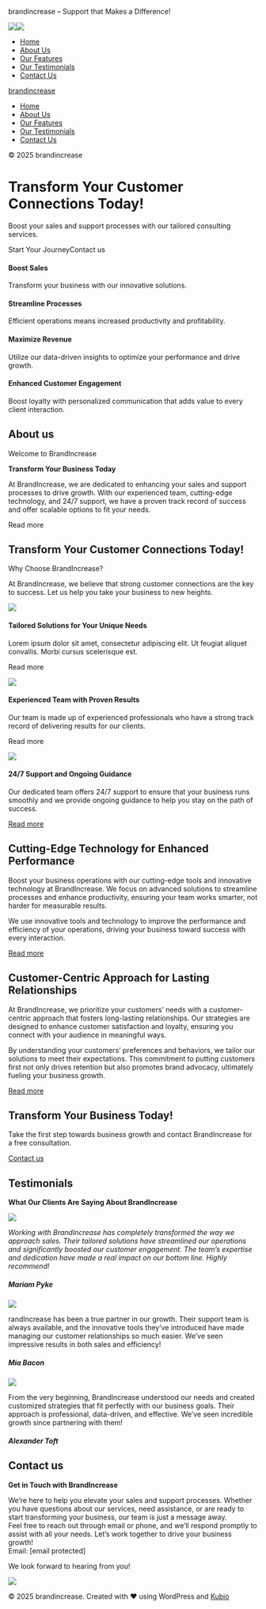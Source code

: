 brandincrease – Support that Makes a Difference!



[![](https://brandincrease.xyz/wp-content/uploads/2024/10/Screenshot_2024-10-17_122213-removebg-preview.png)![](https://brandincrease.xyz/wp-content/uploads/2024/10/Screenshot_2024-10-17_122213-removebg-preview.png)](https://brandincrease.xyz)

* [Home](https://brandincrease.xyz/)
* [About Us](https://brandincrease.xyz/#about)
* [Our Features](https://brandincrease.xyz/#features)
* [Our Testimonials](https://brandincrease.xyz/#testimonials)
* [Contact Us](https://brandincrease.xyz/#contact)

[brandincrease](https://brandincrease.xyz)

* [Home](https://brandincrease.xyz/)
* [About Us](https://brandincrease.xyz/#about)
* [Our Features](https://brandincrease.xyz/#features)
* [Our Testimonials](https://brandincrease.xyz/#testimonials)
* [Contact Us](https://brandincrease.xyz/#contact)

© 2025 brandincrease

Transform Your Customer Connections Today!
==========================================

Boost your sales and support processes with our tailored consulting services.

Start Your JourneyContact us

#### Boost Sales

Transform your business with our innovative solutions.

#### Streamline Processes

Efficient operations means increased productivity and profitability.

#### Maximize Revenue

Utilize our data-driven insights to optimize your performance and drive growth.

#### **Enhanced Customer Engagement**

Boost loyalty with personalized communication that adds value to every client interaction.

About us
--------

Welcome to BrandIncrease

**Transform Your Business Today**

At BrandIncrease, we are dedicated to enhancing your sales and support processes to drive growth. With our experienced team, cutting-edge technology, and 24/7 support, we have a proven track record of success and offer scalable options to fit your needs.

Read more

Transform Your Customer Connections Today!
------------------------------------------

Why Choose BrandIncrease?

At BrandIncrease, we believe that strong customer connections are the key to success. Let us help you take your business to new heights.

![](https://brandincrease.xyz/wp-content/uploads/2024/10/StockSnap_BUX1AZWHVI-small.jpg)

#### Tailored Solutions for Your Unique Needs

Lorem ipsum dolor sit amet, consectetur adipiscing elit. Ut feugiat aliquet convallis. Morbi cursus scelerisque est.

Read more

![](https://brandincrease.xyz/wp-content/uploads/2024/10/StockSnap_20VFXOOUWG-small.jpg)

#### Experienced Team with Proven Results

Our team is made up of experienced professionals who have a strong track record of delivering results for our clients.

Read more

![](https://brandincrease.xyz/wp-content/uploads/2024/10/StockSnap_A4VGJM9LZH-small.jpg)

#### 24/7 Support and Ongoing Guidance

Our dedicated team offers 24/7 support to ensure that your business runs smoothly and we provide ongoing guidance to help you stay on the path of success.

[Read more](#)

Cutting-Edge Technology for Enhanced Performance
------------------------------------------------

Boost your business operations with our cutting-edge tools and innovative technology at BrandIncrease. We focus on advanced solutions to streamline processes and enhance productivity, ensuring your team works smarter, not harder for measurable results.

We use innovative tools and technology to improve the performance and efficiency of your operations, driving your business toward success with every interaction.

[Read more](#)

Customer-Centric Approach for Lasting Relationships
---------------------------------------------------

At BrandIncrease, we prioritize your customers’ needs with a customer-centric approach that fosters long-lasting relationships. Our strategies are designed to enhance customer satisfaction and loyalty, ensuring you connect with your audience in meaningful ways.

By understanding your customers’ preferences and behaviors, we tailor our solutions to meet their expectations. This commitment to putting customers first not only drives retention but also promotes brand advocacy, ultimately fueling your business growth.

[Read more](#)

Transform Your Business Today!
------------------------------

Take the first step towards business growth and contact BrandIncrease for a free consultation.

[Contact us](#)

Testimonials
------------

**What Our Clients Are Saying About BrandIncrease**

![](https://brandincrease.xyz/wp-content/uploads/2024/10/images-2024-10-17T124453.475.jpg)

*Working with BrandIncrease has completely transformed the way we approach sales. Their tailored solutions have streamlined our operations and significantly boosted our customer engagement. The team’s expertise and dedication have made a real impact on our bottom line. Highly recommend!*

##### Mariam Pyke

![](https://brandincrease.xyz/wp-content/uploads/2024/10/images-2024-10-17T124244.202.jpg)

randIncrease has been a true partner in our growth. Their support team is always available, and the innovative tools they’ve introduced have made managing our customer relationships so much easier. We’ve seen impressive results in both sales and efficiency!

##### Mia Bacon

![](https://brandincrease.xyz/wp-content/uploads/2024/10/istockphoto-1176772006-612x612-1.jpg)

From the very beginning, BrandIncrease understood our needs and created customized strategies that fit perfectly with our business goals. Their approach is professional, data-driven, and effective. We’ve seen incredible growth since partnering with them!

##### Alexander Toft

Contact us
----------

**Get in Touch with BrandIncrease**

We’re here to help you elevate your sales and support processes. Whether you have questions about our services, need assistance, or are ready to start transforming your business, our team is just a message away.  
Feel free to reach out through email or phone, and we’ll respond promptly to assist with all your needs. Let’s work together to drive your business growth!  
Email: [email protected]

We look forward to hearing from you!

![](https://brandincrease.xyz/wp-content/uploads/2024/10/istockphoto-1365543480-640x640-1-1.jpg)

© 2025 brandincrease. Created with ❤ using WordPress and [Kubio](https://kubiobuilder.com)